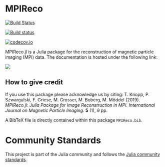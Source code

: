 # MPIReco

[![Build Status](https://travis-ci.org/MagneticParticleImaging/MPIReco.jl.svg?branch=master)](https://travis-ci.org/MagneticParticleImaging/MPIReco.jl)

[![Build status](https://ci.appveyor.com/api/projects/status/vc0d2tt8bxdv3dnk/branch/master?svg=true)](https://ci.appveyor.com/project/tknopp/mpireco-jl/branch/master)

[![codecov.io](http://codecov.io/github/MagneticParticleImaging/MPIReco.jl/coverage.svg?branch=master)](http://codecov.io/github/MagneticParticleImaging/MPIReco.jl?branch=master)

MPIReco.jl is a Julia package for the reconstruction of magnetic particle imaging (MPI) data. The documentation is hosted under the following link:

[![](https://img.shields.io/badge/docs-latest-blue.svg)](https://magneticparticleimaging.github.io/MPIReco.jl/dev)

## How to give credit
If you use this package please acknowledge us by citing:
T. Knopp, P. Szwargulski, F. Griese, M. Grosser, M. Boberg, M. Möddel (2019). *MPIReco.jl: Julia Package for Image Reconstruction in MPI. International Journal on Magnetic Particle Imaging.* **5** (1), 9 pp.

A BibTeX file is directly contained within this package `MPIReco.bib`.

# Community Standards

This project is part of the Julia community and follows the [Julia community standards](https://julialang.org/community/standards/). 
